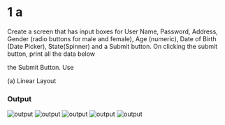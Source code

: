 # 1 a
Create a screen that has input boxes for User Name, Password, Address, Gender (radio buttons for male and female), Age (numeric), Date of Birth (Date Picker), State(Spinner) and a Submit button. On clicking the submit button, print all the data below

the Submit Button. Use

(a) Linear Layout 

### Output
![output](Output1.jpg)
![output](Output2.jpg)
![output](Output3.jpg)
![output](Output4.jpg)
![output](Output5.jpg)

